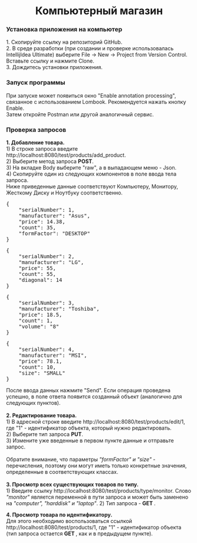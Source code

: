 <h1 style="text-align: center;">Компьютерный магазин</h1>

<h3>Установка приложения на компьютер</h3>
1. Скопируйте ссылку на репозиторий GitHub. <br>
2. В среде разработки (при создании и проверке использовалась IntellijIdea Ultimate) выберите File -> New -> Project from Version Control. Вставьте ссылку и нажмите Clone.<br>
3. Дождитесь установки приложения. <br>

<h3>Запуск программы</h3>
При запуске может появиться окно "Enable annotation processing", связанное с использованием Lombook. Рекомендуется нажать кнопку Enable.
<br>
Затем откройте Postman или другой аналогичный сервис. 

<h3>Проверка запросов</h3>
<b>1. Добавление товара. <br></b>
1) В строке запроса введите http://localhost:8080/test/products/add_product.<br>
2) Выберите метод запроса <b>POST</b>.<br>
3) На вкладке Body выберите "raw", а в выпадающем меню - Json. <br>
4) Скопируйте один из следующих компонентов в поле ввода тела запроса. <br>
Ниже приведенные данные соответствуют Компьютеру, Монитору, Жесткому Диску и Ноутбуку соответственно. 
<pre>
{
    "serialNumber": 1,
    "manufacturer": "Asus", 
    "price": 14.38,
    "count": 35,
    "formFactor": "DESKTOP"
}
</pre>
<pre>
{
    "serialNumber": 2,
    "manufacturer": "LG", 
    "price": 55,
    "count": 55,
    "diagonal": 14
}</pre>
<pre>
{
    "serialNumber": 3,
    "manufacturer": "Toshiba", 
    "price": 18.5,
    "count": 1,
    "volume": "8"
}</pre>
<pre>
{
    "serialNumber": 4,
    "manufacturer": "MSI", 
    "price": 78.1,
    "count": 10,
    "size": "SMALL"
}
</pre>
После ввода данных нажмите "Send". Если операция проведена успешно, в поле ответа появится созданный объект (аналогично для следующих пунктов).
<br><br><b>2. Редактирование товара. <br></b>
1) В адресной строке введите http://localhost:8080/test/products/edit/1, где "1" - идентификатор объекта, который нужно редактировать.<br>
2) Выберите тип запроса <b>PUT</b>.<br>
3) Измените уже введенные в первом пункте данные и отправьте запрос. <br>
<br>
Обратите внимание, что параметры <i>"formFactor" и "size"</i> - перечисления, поэтому они могут иметь только конкретные значения, определенные в соответствующих классах. 
<br><br><b>3. Просмотр всех существующих товаров по типу. <br></b>
1) Введите ссылку http://localhost:8080/test/products/type/monitor. Слово <i>"monitor"</i> является переменной в пути запроса и может быть заменено на <i>"computer", "harddisk" и "laptop"</i>.
2) Тип запроса - <b> GET </b>.

<b>4. Просмотр товара по идентификатору. <br></b>
Для этого необходимо воспользоваться ссылкой http://localhost:8080/test/products/1, где "1" - идентификатор объекта (тип запроса остается <b> GET </b>, как и в предыдущем пункте). 
